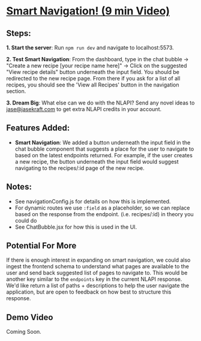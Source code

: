 # [Smart Navigation! (9 min Video)](https://drive.google.com/file/d/1UeXOrniMG68STgCANyXM4jYbmT1nEDC0/view?usp=sharing)

## Steps:

**1. Start the server**:  Run `npm run dev` and navigate to localhost:5573. 

**2. Test Smart Navigation**: From the dashboard, type in the chat bubble -> "Create a new recipe [your recipe name here]" -> Click on the suggested "View recipe details" button underneath the input field. You should be redirected to the new recipe page. From there if you ask for a list of all recipes, you should see the 'View all Recipes' button in the navigation section. 

**3. Dream Big**: What else can we do with the NLAPI? Send any novel ideas to jase@jasekraft.com to get extra NLAPI credits in your account. 


## Features Added:

- **Smart Navigation**: We added a button underneath the input field in the chat bubble component that suggests a place for the user to navigate to based on the latest endpoints returned. For example, if the user creates a new recipe, the button underneath the input field would suggest navigating to the recipes/:id page of the new recipe. 


## Notes:
- See navigationConfig.js for details on how this is implemented. 
- For dynamic routes we use `:field` as a placeholder, so we can replace based on the response from the endpoint. (i.e. recipes/:id) in theory you could do
- See ChatBubble.jsx for how this is used in the UI. 

## Potential For More

If there is enough interest in expanding on smart navigation, we could also ingest the frontend schema to understand what pages are available to the user and send back suggested list of pages to navigate to. This would be another key similar to the `endpoints` key in the current NLAPI response. We'd like return a list of paths + descriptions to help the user navigate the application, but are open to feedback on how best to structure this response. 

## Demo Video

Coming Soon.

